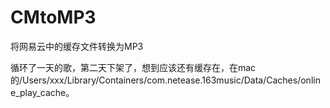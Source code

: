 # CMtoMP3
将网易云中的缓存文件转换为MP3

循环了一天的歌，第二天下架了，想到应该还有缓存在，在mac的/Users/xxx/Library/Containers/com.netease.163music/Data/Caches/online_play_cache。
